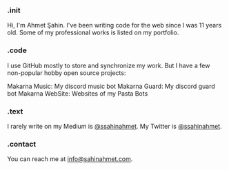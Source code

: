 ### .init
Hi, I'm Ahmet Şahin. I've been writing code for the web since I was 11 years old.
Some of my professional works is listed on my portfolio.

### .code
I use GitHub mostly to store and synchronize my work.
But I have a few non-popular hobby open source projects:

Makarna Music: My discord music bot
Makarna Guard: My discord guard bot
Makarna WebSite: Websites of my Pasta Bots

### .text
I rarely write on my Medium is <a href="https://medium.com/@ssahinahmet">@ssahinahmet</a>.
My Twitter is <a href="https://twitter.com/ssahinahmet">@ssahinahmet</a>.

### .contact
You can reach me at <a href="mailto:info@sahinahmet.com">info@sahinahmet.com</a>.
